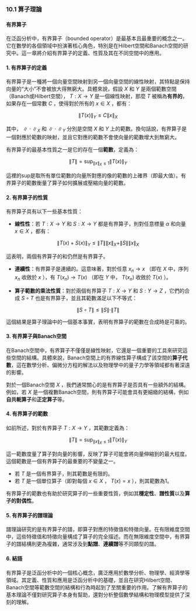 ### 10.1 算子理論
#### 有界算子

在泛函分析中，有界算子（bounded operator）是最基本且最重要的概念之一。它在數學的各個領域中扮演著核心角色，特別是在Hilbert空間和Banach空間的研究中。這一章將介紹有界算子的定義、性質及其在不同空間中的應用。

#### 1. 有界算子的定義

有界算子是一種將一個向量空間映射到另一個向量空間的線性映射，其特點是保持向量的“大小”不會被放大得無窮大。具體來說，假設  $`X`$  和  $`Y`$  是兩個範數空間（Banach或Hilbert空間）， $`T: X \to Y`$  是一個線性映射，那麼  $`T`$  被稱為**有界的**，如果存在一個常數  $`C`$ ，使得對於所有的  $`x \in X`$ ，都有：


```math
\| T(x) \|_Y \leq C \| x \|_X
```


其中， $`\| \cdot \|_X`$  和  $`\| \cdot \|_Y`$  分別是空間  $`X`$  和  $`Y`$  上的範數。換句話說，有界算子是一個對應於範數的映射，並且它對應的範數不會使向量的範數增大到無窮大。

有界算子的最基本性質之一是它的存在一個**範數**，定義為：


```math
\| T \| = \sup_{\| x \|_X \leq 1} \| T(x) \|_Y
```


這裡的sup是取所有單位範數的向量所對應的像的範數的上確界（即最大值）。有界算子的範數衡量了算子如何擴展或壓縮向量的範數。

#### 2. 有界算子的性質

有界算子具有以下一些基本性質：

- **線性性**：若  $`T: X \to Y`$  和  $`S: X \to Y`$  都是有界算子，則對任意標量  $`\alpha`$  和向量  $`x \in X`$ ，都有：


```math
\| T(x) + S(x) \|_Y \leq \| T \| \| x \|_X + \| S \| \| x \|_X
```


這表明，兩個有界算子的和仍然是有界算子。

- **連續性**：有界算子是連續的。這意味著，對於任意  $`x_n \to x`$ （即在  $`X`$  中，序列  $`x_n`$  收斂於  $`x`$ ），有  $`T(x_n) \to T(x)`$ （即在  $`Y`$  中， $`T(x_n)`$  收斂於  $`T(x)`$ ）。

- **算子範數的乘法性質**：對於兩個有界算子  $`T: X \to Y`$  和  $`S: Y \to Z`$ ，它們的合成  $`S \circ T`$  也是有界算子，並且其範數滿足以下不等式：


```math
\| S \circ T \| \leq \| S \| \cdot \| T \|
```


這個結果是算子理論中的一個基本事實，表明有界算子的範數在合成時是可乘的。

#### 3. 有界算子與Banach空間

在Banach空間中，有界算子不僅僅是線性映射，它還是一個重要的工具來研究這些空間的結構。具體來說，Banach空間上的有界線性算子構成了該空間的**算子代數**，這在數學分析、偏微分方程的解法以及物理學中的量子力學等領域都有著深遠的影響。

對於一個Banach空間  $`X`$ ，我們通常關心的是有界算子是否具有一些額外的結構。例如，若  $`X`$  是一個複數Banach空間，則有界算子可能會具有更細緻的結構，例如**自共軛算子**和**正定算子**等。

#### 4. 有界算子的範數

如前所述，對於有界算子  $`T: X \to Y`$ ，其範數定義為：


```math
\| T \| = \sup_{\| x \|_X \leq 1} \| T(x) \|_Y
```


這一範數度量了算子對向量的影響，反映了算子可能會將向量伸縮到的最大程度。這個範數是一個有界算子的最重要的不變量之一。

- 若  $`T`$  是一個有界算子，則其範數是有限的。
- 若  $`T`$  是一個單位算子（即對每個  $`x \in X`$ ， $`T(x) = x`$ ），則其範數為1。

有界算子的範數也有助於研究算子的一些重要性質，例如其**穩定性**、**譜性質**以及**算子的對偶性**。

#### 5. 有界算子的譜理論

譜理論研究的是有界算子的譜，即算子對應的特徵值和特徵向量。在有限維度空間中，這些特徵值和特徵向量構成了算子的完全描述。而在無限維度空間中，有界算子的譜結構則更為複雜，通常涉及到**點譜**、**連續譜**等不同類型的譜。

#### 6. 結語

有界算子是泛函分析中的一個核心概念，廣泛應用於數學分析、物理學、經濟學等領域。其定義、性質和應用是泛函分析中的基礎，並且在研究Hilbert空間、Banach空間等範數空間的結構和行為時起到了至關重要的作用。了解有界算子的基本理論不僅對研究算子本身有幫助，還對分析整個數學結構和物理模型提供了深刻的理解。
